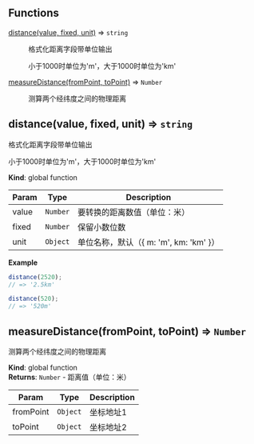 ## Functions

<dl>
<dt><a href="#distance">distance(value, fixed, unit)</a> ⇒ <code>string</code></dt>
<dd><p>格式化距离字段带单位输出</p>
<p>小于1000时单位为'm'，大于1000时单位为'km'</p></dd>
<dt><a href="#measureDistance">measureDistance(fromPoint, toPoint)</a> ⇒ <code>Number</code></dt>
<dd><p>测算两个经纬度之间的物理距离</p>
</dd>
</dl>

<a name="distance"></a>

## distance(value, fixed, unit) ⇒ <code>string</code>
格式化距离字段带单位输出
<p>小于1000时单位为'm'，大于1000时单位为'km'</p>

**Kind**: global function  

| Param | Type | Description |
| --- | --- | --- |
| value | <code>Number</code> | 要转换的距离数值（单位：米） |
| fixed | <code>Number</code> | 保留小数位数 |
| unit | <code>Object</code> | 单位名称，默认（{ m: 'm', km: 'km' }） |

**Example**  
```js
distance(2520);
// => '2.5km'

distance(520);
// => '520m'
```
<a name="measureDistance"></a>

## measureDistance(fromPoint, toPoint) ⇒ <code>Number</code>
测算两个经纬度之间的物理距离

**Kind**: global function  
**Returns**: <code>Number</code> - 距离值（单位：米）  

| Param | Type | Description |
| --- | --- | --- |
| fromPoint | <code>Object</code> | 坐标地址1 |
| toPoint | <code>Object</code> | 坐标地址2 |

